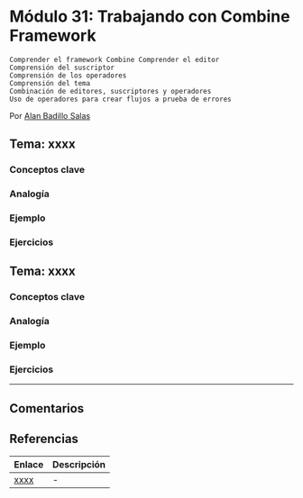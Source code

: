 # Módulo 31: Trabajando con Combine Framework 

    Comprender el framework Combine Comprender el editor
    Comprensión del suscriptor
    Comprensión de los operadores
    Comprensión del tema
    Combinación de editores, suscriptores y operadores
    Uso de operadores para crear flujos a prueba de errores

Por [Alan Badillo Salas](https://www.nomadacode.com)

## Tema: xxxx

### Conceptos clave

### Analogía

### Ejemplo

### Ejercicios

## Tema: xxxx

### Conceptos clave

### Analogía

### Ejemplo

### Ejercicios

---

## Comentarios

## Referencias

Enlace | Descripción
--- | ---
[xxxx](xxxx) | -